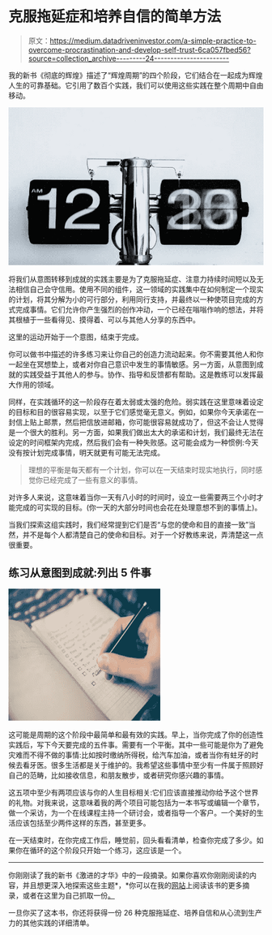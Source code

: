 # 克服拖延症和培养自信的简单方法

> 原文：<https://medium.datadriveninvestor.com/a-simple-practice-to-overcome-procrastination-and-develop-self-trust-6ca057fbed56?source=collection_archive---------24----------------------->

我的新书《彻底的辉煌》描述了“辉煌周期”的四个阶段，它们结合在一起成为辉煌人生的可靠基础。它引用了数百个实践，我们可以使用这些实践在整个周期中自由移动。

![](img/73657a4b0394e3beafd0000b9e0d1ef1.png)

将我们从意图转移到成就的实践主要是为了克服拖延症、注意力持续时间短以及无法相信自己会守信用。使用不同的组件，这一领域的实践集中在如何制定一个现实的计划，将其分解为小的可行部分，利用同行支持，并最终以一种使项目完成的方式完成事情。它们允许你产生强烈的创作冲动，一个已经在嗡嗡作响的想法，并将其根植于一些看得见、摸得着、可以与其他人分享的东西中。

这里的运动开始于一个意图，结束于完成。

你可以做书中描述的许多练习来让你自己的创造力流动起来。你不需要其他人和你一起坐在冥想垫上，或者对你自己意识中发生的事情敏感。另一方面，从意图到成就的实践受益于其他人的参与。协作、指导和反馈都有帮助。这是教练可以发挥最大作用的领域。

同样，在实践循环的这一阶段存在着太弱或太强的危险。弱实践在这里意味着设定的目标和目的很容易实现，以至于它们感觉毫无意义。例如，如果你今天承诺在一封信上贴上邮票，然后把信放进邮箱，你可能很容易就成功了，但这不会让人觉得是一个很大的胜利。另一方面，如果我们做出太大的承诺和计划，我们最终无法在设定的时间框架内完成，然后我们会有一种失败感。这可能会成为一种惯例:今天没有按计划完成事情，明天就更有可能无法完成。

> 理想的平衡是每天都有一个计划，你可以在一天结束时现实地执行，同时感觉你已经完成了一些有意义的事情。

对许多人来说，这意味着当你一天有八小时的时间时，设立一些需要两三个小时才能完成的可实现的目标。(你一天的大部分时间也会花在处理意想不到的事情上)。

当我们探索这组实践时，我们经常提到它们是否“与您的使命和目的直接一致”当然，并不是每个人都清楚自己的使命和目标。对于一个好教练来说，弄清楚这一点很重要。

## 练习从意图到成就:列出 5 件事

![](img/7bd0df4b6375b9275cb102e44b395f06.png)

这可能是周期的这个阶段中最简单和最有效的实践。早上，当你完成了你的创造性实践后，写下今天要完成的五件事。需要有一个平衡。其中一些可能是你为了避免灾难而不得不做的事情:比如按时缴纳所得税，给汽车加油，或者当你有蛀牙的时候去看牙医。很多生活都是关于维护的。我希望这些事情中至少有一件属于照顾好自己的范畴，比如接收信息，和朋友散步，或者研究你感兴趣的事情。

这五项中至少有两项应该与你的人生目标相关:它们应该直接推动你给予这个世界的礼物。对我来说，这意味着我的两个项目可能包括为一本书写或编辑一个章节，做一个采访，为一个在线课程主持一个研讨会，或者指导一个客户。一个美好的生活应该包括至少两件这样的东西，甚至更多。

在一天结束时，在你完成工作后，睡觉前，回头看看清单，检查你完成了多少。如果你在循环的这个阶段只开始一个练习，这应该是一个。

***

你刚刚读了我的新书《激进的才华》中的一段摘录。如果你喜欢你刚刚阅读的内容，并且想更深入地探索这些主题*，*你可以在我的[网站](https://radicalbrilliance.com)上阅读该书的更多摘录，或者在这里为自己抓取一份[。](https://www.amazon.com/gp/product/1890909440/ref=as_li_tl?ie=UTF8&camp=1789&creative=9325&creativeASIN=1890909440&linkCode=as2&tag=awakworlsemi-20&linkId=87b3066fee8e7679ff6a8a7b47d0130f)

一旦你买了这本书，你还将获得一份 26 种克服拖延症、培养自信和从心流到生产力的其他实践的详细清单。